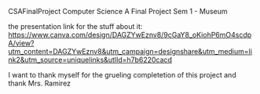 CSAFinalProject
Computer Science A Final Project Sem 1 - Museum 

the presentation link for the stuff about it: 
https://www.canva.com/design/DAGZYwEznv8/9cGaY8_oKiohP6mO4scdpA/view?utm_content=DAGZYwEznv8&utm_campaign=designshare&utm_medium=link2&utm_source=uniquelinks&utlId=h7b6220cacd 

I want to thank myself for the grueling completetion of this project 
and thank Mrs. Ramirez
